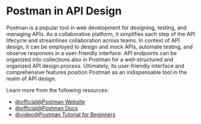 # Postman in API Design

Postman is a popular tool in web development for designing, testing, and managing APIs. As a collaborative platform, it simplifies each step of the API lifecycle and streamlines collaboration across teams. In context of API design, it can be employed to design and mock APIs, automate testing, and observe responses in a user-friendly interface. API endpoints can be organized into collections also in Postman for a well-structured and organized API design process. Ultimately, its user-friendly interface and comprehensive features position Postman as an indispensable tool in the realm of API design.

Learn more from the following resources:

- [@official@Postman Website](https://www.postman.com/)
- [@official@Postman Docs](https://www.postman.com/api-documentation-tool/)
- [@video@Postman Tutorial for Beginners](https://www.youtube.com/watch?v=MFxk5BZulVU)
